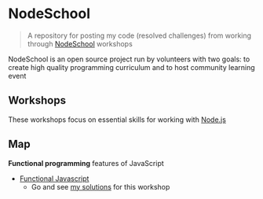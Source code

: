 # NodeSchool

> A repository for posting my code (resolved challenges) from working through [NodeSchool](https://nodeschool.io/#workshoppers) workshops

NodeSchool is an open source project run by volunteers with two goals: to create high quality programming curriculum and to host community learning event

## Workshops

These workshops focus on essential skills for working with [Node.js](https://nodejs.org/en/)

## Map

**Functional programming** features of JavaScript
- [Functional Javascript](https://github.com/timoxley/functional-javascript-workshop)
    - Go and see [my solutions]() for this workshop 


